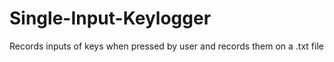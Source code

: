# Single-Input-Keylogger
Records inputs of keys when pressed by user and records them on a .txt file
